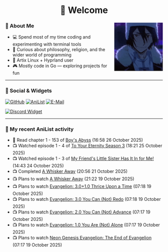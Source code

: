 <h1 align="center">🦊 Welcome</h1>

<div>
<img src="./assets/fyodor-dostoevsky-bsd.gif" width="155" align="right">

### 🦊 About Me

- 💻 Spend most of my time coding and experimenting with terminal tools  
- 🧠 Curious about philosophy, religion, and the wider world of programming  
- 🐧 Artix Linux + Hyprland user
- 🎮 Mostly code in Go — exploring projects for fun  

</div>

---

### 🔗 Social & Widgets

[![GitHub](https://img.shields.io/badge/GitHub-24292e?style=for-the-badge&logo=github&logoColor=white)](https://github.com/axrona)
[![AniList](https://img.shields.io/badge/AniList-blue?style=for-the-badge&logo=anilist&logoColor=white)](https://anilist.co/user/axrona/)
[![E-Mail](https://img.shields.io/badge/E--Mail-gray?style=for-the-badge&logo=maildotru&logoColor=white)](mailto:yeaweeb@duck.com)

[![Discord Widget](https://dsc-readme.tsuni.dev/api/user/1379125777710190637)](https://discord.com/users/1379125777710190637)

---

### 🌸 My recent AniList activity

<!-- ANILIST_ACTIVITY:start -->

-   📖 Read chapter 1 - 153 of [Boy's Abyss](https://anilist.co/manga/116186) (16:58 26 October 2025)
-   📺 Watched episode 1 - 4 of [To Your Eternity Season 3](https://anilist.co/anime/162669) (18:21 25 October 2025)
-   📺 Watched episode 1 - 3 of [My Friend's Little Sister Has It In for Me!](https://anilist.co/anime/129195) (14:43 24 October 2025)
-   📺 Completed [A Whisker Away](https://anilist.co/anime/114963) (20:56 21 October 2025)
-   📺 Plans to watch [A Whisker Away](https://anilist.co/anime/114963) (21:22 19 October 2025)
-   📺 Plans to watch [Evangelion: 3.0+1.0 Thrice Upon a Time](https://anilist.co/anime/3786) (07:18 19 October 2025)
-   📺 Plans to watch [Evangelion: 3.0 You Can (Not) Redo](https://anilist.co/anime/3785) (07:18 19 October 2025)
-   📺 Plans to watch [Evangelion: 2.0 You Can (Not) Advance](https://anilist.co/anime/3784) (07:17 19 October 2025)
-   📺 Plans to watch [Evangelion: 1.0 You Are (Not) Alone](https://anilist.co/anime/2759) (07:17 19 October 2025)
-   📺 Plans to watch [Neon Genesis Evangelion: The End of Evangelion](https://anilist.co/anime/32) (07:17 19 October 2025)

<!-- ANILIST_ACTIVITY:end -->
